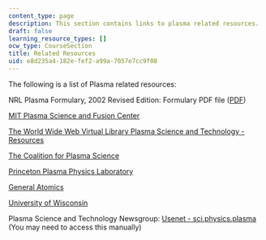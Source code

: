 ```yaml
---
content_type: page
description: This section contains links to plasma related resources.
draft: false
learning_resource_types: []
ocw_type: CourseSection
title: Related Resources
uid: e8d235a4-182e-fef2-a99a-7057e7cc9f08
---
```

The following is a list of Plasma related resources:

NRL Plasma Formulary, 2002 Revised Edition: Formulary PDF file ([PDF](https://apps.dtic.mil/sti/tr/pdf/ADA417132.pdf))

[MIT Plasma Science and Fusion Center](http://www.psfc.mit.edu/)

[The World Wide Web Virtual Library Plasma Science and Technology - Resources](http://www.plasmas.org/resources.htm)

[The Coalition for Plasma Science](http://www.plasmacoalition.org/)

[Princeton Plasma Physics Laboratory](http://www.pppl.gov/)

[General Atomics](http://fusion.gat.com/global/Home)

[University of Wisconsin](http://sprott.physics.wisc.edu/fusion.htm)

Plasma Science and Technology Newsgroup: [Usenet - sci.physics.plasma](http://groups.google.com/group/sci.physics.plasma/topics) (You may need to access this manually)